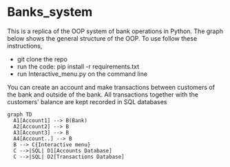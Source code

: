 # Banks_system
This is a replica of the OOP system of bank operations in Python. The graph below shows the general structure of the OOP. To use follow these instructions, 
- git clone the repo
- run the code: pip install -r requirements.txt 
- run Interactive_menu.py on the command line

You can create an account and make transactions between customers of the bank and outside of the bank. All transactions together with the customers' balance are kept recorded in SQL databases 

```mermaid
graph TD
  A1[Account1] --> B(Bank)
  A2[Account2] --> B
  A3[Account3] --> B
  A4[Account..] --> B
  B --> C{Interactive menu}
  C -->|SQL| D1[Accounts Database]
  C -->|SQL| D2[Transactions Database]
